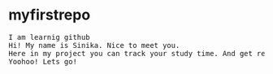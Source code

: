 # myfirstrepo
<pre>I am learnig github 
Hi! My name is Sinika. Nice to meet you. 
Here in my project you can track your study time. And get rewarded with a virtual chocholate. The more you study the more delicious and costly chocolate you will get. 
Yoohoo! Lets go!</pre>

